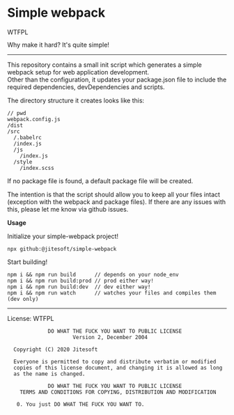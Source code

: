 # Simple webpack

<a href="http://www.wtfpl.net/"><img src="http://www.wtfpl.net/wp-content/uploads/2012/12/wtfpl-badge-4.png" width="80" height="15" alt="WTFPL" /></a>

Why make it hard? It's quite simple!

---

This repository contains a small init script which generates a simple webpack setup for web application development.  
Other than the configuration, it updates your package.json file to include the required dependencies, devDependencies
and scripts.

The directory structure it creates looks like this:

```
// pwd
webpack.config.js
/dist
/src
  /.babelrc
  /index.js
  /js
    /index.js
  /style
    /index.scss
```

If no package file is found, a default package file will be created.

The intention is that the script should allow you to keep all your files intact (exception with the webpack and package files).
If there are any issues with this, please let me know via github issues.

**Usage**  

Initialize your simple-webpack project!

```
npx github:@jitesoft/simple-webpack
```

Start building!

````
npm i && npm run build      // depends on your node_env
npm i && npm run build:prod // prod either way!
npm i && npm run build:dev  // dev either way!
npm i && npm run watch      // watches your files and compiles them (dev only)
````

---

License: WTFPL


```
             DO WHAT THE FUCK YOU WANT TO PUBLIC LICENSE
                     Version 2, December 2004
 
  Copyright (C) 2020 Jitesoft
 
  Everyone is permitted to copy and distribute verbatim or modified
  copies of this license document, and changing it is allowed as long
  as the name is changed.
 
             DO WHAT THE FUCK YOU WANT TO PUBLIC LICENSE
    TERMS AND CONDITIONS FOR COPYING, DISTRIBUTION AND MODIFICATION
 
   0. You just DO WHAT THE FUCK YOU WANT TO.
```
